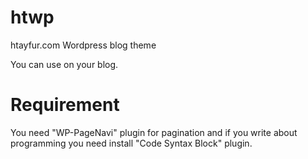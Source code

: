 # htwp
htayfur.com Wordpress blog theme

You can use on your blog.

# Requirement

You need "WP-PageNavi" plugin for pagination and if you write about programming you need install "Code Syntax Block" plugin.
